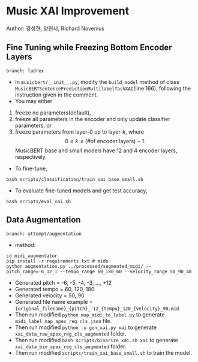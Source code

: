 # Music XAI Improvement

Author: 강성현, 양현서, Richard Novenius

## Fine Tuning while Freezing Bottom Encoder Layers
```
branch: ludrex
```
- In `musicbert/__init__.py`, modify the `build_model` method of class `MusicBERTSentencePredictionMultilabelTaskXAI`(line 166), following the instruction given in the comment.
- You may either 
1. freeze no parameters(default),
2. freeze all parameters in the encoder and only update classifier parameters, or
3. freeze parameters from layer-0 up to layer-$k$, where $$0\le k\le \text{(\# of encoder layers)}-1.$$ MusicBERT base and small models have 12 and 4 encoder layers, respectively. 

- To fine-tune,
```shell
bash scripts/classification/train_xai_base_small.sh
```

- To evaluate fine-tuned models and get test accuracy,
```shell
bash scripts/eval_xai.sh
```

## Data Augmentation
```
branch: attempt/augmentation
```
- method:
```shell
cd midi_augmentator
pip install -r requirements.txt # mido
python augmentation.py ../processed/segmented_midi/ --pitch_range=-6_12_1 --tempo_range 60_180_60 --velocity_range 50_90_40 
```
- Generated pitch = -6, -5, -4, -3, ..., +12
- Generated tempo = 60, 120, 180
- Generated velocity = 50, 90
- Generated file name example = `{original_filename}_{pitch}_-12_{tempo}_120_{velocity}_90.mid`
- Then run modified `python map_midi_to_label.py` to generate `midi_label_map_apex_reg_cls.json` file.
- Then run modified `python -u gen_xai.py xai` to generate `xai_data_raw_apex_reg_cls_augmented` folder.
- Then run modified `bash scripts/binarize_xai.sh xai` to generate `xai_data_bin_apex_reg_cls_augmented` folder.
- Then run modified `scripts/train_xai_base_small.sh` to train the model.
